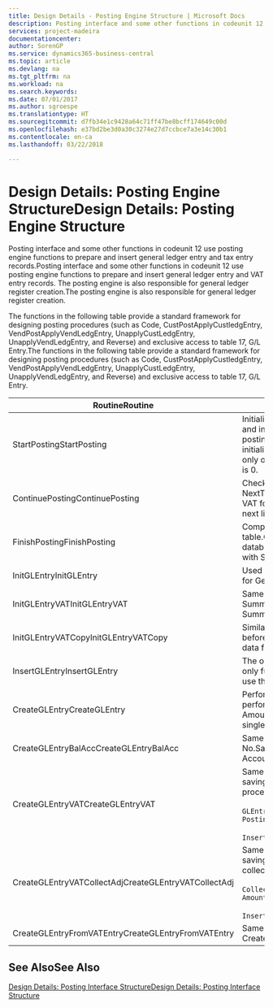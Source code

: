 ```yaml
---
title: Design Details - Posting Engine Structure | Microsoft Docs
description: Posting interface and some other functions in codeunit 12 use posting engine functions to prepare and insert general ledger entry and tax entry records. The posting engine is also responsible for general ledger register creation.
services: project-madeira
documentationcenter: 
author: SorenGP
ms.service: dynamics365-business-central
ms.topic: article
ms.devlang: na
ms.tgt_pltfrm: na
ms.workload: na
ms.search.keywords: 
ms.date: 07/01/2017
ms.author: sgroespe
ms.translationtype: HT
ms.sourcegitcommit: d7fb34e1c9428a64c71ff47be8bcff174649c00d
ms.openlocfilehash: e37bd2be3d0a30c3274e27d7ccbce7a3e14c30b1
ms.contentlocale: en-ca
ms.lasthandoff: 03/22/2018

---
```

# <a name="design-details-posting-engine-structure"></a><span data-ttu-id="0cd25-104">Design Details: Posting Engine Structure</span><span class="sxs-lookup"><span data-stu-id="0cd25-104">Design Details: Posting Engine Structure</span></span>
<span data-ttu-id="0cd25-105">Posting interface and some other functions in codeunit 12 use posting engine functions to prepare and insert general ledger entry and tax entry records.</span><span class="sxs-lookup"><span data-stu-id="0cd25-105">Posting interface and some other functions in codeunit 12 use posting engine functions to prepare and insert general ledger entry and VAT entry records.</span></span> <span data-ttu-id="0cd25-106">The posting engine is also responsible for general ledger register creation.</span><span class="sxs-lookup"><span data-stu-id="0cd25-106">The posting engine is also responsible for general ledger register creation.</span></span>  
  
 <span data-ttu-id="0cd25-107">The functions in the following table provide a standard framework for designing posting procedures (such as Code, CustPostApplyCustledgEntry, VendPostApplyVendLedgEntry, UnapplyCustLedgEntry, UnapplyVendLedgEntry, and Reverse) and exclusive access to table 17, G/L Entry.</span><span class="sxs-lookup"><span data-stu-id="0cd25-107">The functions in the following table provide a standard framework for designing posting procedures (such as Code, CustPostApplyCustledgEntry, VendPostApplyVendLedgEntry, UnapplyCustLedgEntry, UnapplyVendLedgEntry, and Reverse) and exclusive access to table 17, G/L Entry.</span></span>  
  
|<span data-ttu-id="0cd25-108">Routine</span><span class="sxs-lookup"><span data-stu-id="0cd25-108">Routine</span></span>|<span data-ttu-id="0cd25-109">Description</span><span class="sxs-lookup"><span data-stu-id="0cd25-109">Description</span></span>|  
|-------------|---------------------------------------|  
|<span data-ttu-id="0cd25-110">StartPosting</span><span class="sxs-lookup"><span data-stu-id="0cd25-110">StartPosting</span></span>|<span data-ttu-id="0cd25-111">Initializes posting buffer TempGLEntryBuf, locks G/L Entry and Tax Entry tables, and initializes Accounting Period, G/L Register, and Exchange Rate.</span><span class="sxs-lookup"><span data-stu-id="0cd25-111">Initializes posting buffer TempGLEntryBuf, locks G/L Entry and VAT Entry tables, and initializes Accounting Period, G/L Register, and Exchange Rate.</span></span> <span data-ttu-id="0cd25-112">Should be called only once, then NextEntryNo is 0.</span><span class="sxs-lookup"><span data-stu-id="0cd25-112">Should be called only once, then NextEntryNo is 0.</span></span>|  
|<span data-ttu-id="0cd25-113">ContinuePosting</span><span class="sxs-lookup"><span data-stu-id="0cd25-113">ContinuePosting</span></span>|<span data-ttu-id="0cd25-114">Checks and posts unrealized tax for previous transaction increment NextTransactionNo and prepares post of next line.</span><span class="sxs-lookup"><span data-stu-id="0cd25-114">Checks and posts unrealized VAT for previous transaction increment NextTransactionNo and prepares post of next line.</span></span>|  
|<span data-ttu-id="0cd25-115">FinishPosting</span><span class="sxs-lookup"><span data-stu-id="0cd25-115">FinishPosting</span></span>|<span data-ttu-id="0cd25-116">Completes posting by inserting G/L entries from temporary buffer into database table.</span><span class="sxs-lookup"><span data-stu-id="0cd25-116">Completes posting by inserting G/L entries from temporary buffer into database table.</span></span> <span data-ttu-id="0cd25-117">Always used together with StartPosting.</span><span class="sxs-lookup"><span data-stu-id="0cd25-117">Always used together with StartPosting.</span></span> <span data-ttu-id="0cd25-118">Checks for inconsistencies.</span><span class="sxs-lookup"><span data-stu-id="0cd25-118">Checks for inconsistencies.</span></span>|  
|<span data-ttu-id="0cd25-119">InitGLEntry</span><span class="sxs-lookup"><span data-stu-id="0cd25-119">InitGLEntry</span></span>|<span data-ttu-id="0cd25-120">Used to initialize new G/L entry for Gen. Jnl Line.</span><span class="sxs-lookup"><span data-stu-id="0cd25-120">Used to initialize new G/L entry for Gen. Jnl Line.</span></span> <span data-ttu-id="0cd25-121">Returns GLEntry as parameter.</span><span class="sxs-lookup"><span data-stu-id="0cd25-121">Returns GLEntry as parameter.</span></span>|  
|<span data-ttu-id="0cd25-122">InitGLEntryVAT</span><span class="sxs-lookup"><span data-stu-id="0cd25-122">InitGLEntryVAT</span></span>|<span data-ttu-id="0cd25-123">Same as InitGLEntry, but also assigns Bal. Account No. and SummarizeVAT.</span><span class="sxs-lookup"><span data-stu-id="0cd25-123">Same as InitGLEntry, but also assigns Bal. Account No. and SummarizeVAT.</span></span>|  
|<span data-ttu-id="0cd25-124">InitGLEntryVATCopy</span><span class="sxs-lookup"><span data-stu-id="0cd25-124">InitGLEntryVATCopy</span></span>|<span data-ttu-id="0cd25-125">Similar to InitGLEntryTax, but also copies posting groups data from Tax Entry before SummarizeTax.</span><span class="sxs-lookup"><span data-stu-id="0cd25-125">Similar to InitGLEntryVAT, but also copies posting groups data from VAT Entry before SummarizeVAT.</span></span>|  
|<span data-ttu-id="0cd25-126">InsertGLEntry</span><span class="sxs-lookup"><span data-stu-id="0cd25-126">InsertGLEntry</span></span>|<span data-ttu-id="0cd25-127">The only function that inserts G/L entry into global TempGLEntryBuf table.</span><span class="sxs-lookup"><span data-stu-id="0cd25-127">The only function that inserts G/L entry into global TempGLEntryBuf table.</span></span> <span data-ttu-id="0cd25-128">Always use this function for insert.</span><span class="sxs-lookup"><span data-stu-id="0cd25-128">Always use this function for insert.</span></span>|  
|<span data-ttu-id="0cd25-129">CreateGLEntry</span><span class="sxs-lookup"><span data-stu-id="0cd25-129">CreateGLEntry</span></span>|<span data-ttu-id="0cd25-130">Performs an InitGLEntry, assigns Additional Currency Amount, and then performs InsertGLEntry.</span><span class="sxs-lookup"><span data-stu-id="0cd25-130">Performs an InitGLEntry, assigns Additional Currency Amount, and then performs InsertGLEntry.</span></span> <span data-ttu-id="0cd25-131">Replaces several lines of code with a single function call.</span><span class="sxs-lookup"><span data-stu-id="0cd25-131">Replaces several lines of code with a single function call.</span></span>|  
|<span data-ttu-id="0cd25-132">CreateGLEntryBalAcc</span><span class="sxs-lookup"><span data-stu-id="0cd25-132">CreateGLEntryBalAcc</span></span>|<span data-ttu-id="0cd25-133">Same as CreateGLEntry, but also assigns Bal. Account Type and Bal. Account No.</span><span class="sxs-lookup"><span data-stu-id="0cd25-133">Same as CreateGLEntry, but also assigns Bal. Account Type and Bal. Account No.</span></span>|  
|<span data-ttu-id="0cd25-134">CreateGLEntryVAT</span><span class="sxs-lookup"><span data-stu-id="0cd25-134">CreateGLEntryVAT</span></span>|<span data-ttu-id="0cd25-135">Same as CreateGLEntry, but with additional processing for posting groups and saving to temporary Tax buffer:</span><span class="sxs-lookup"><span data-stu-id="0cd25-135">Same as CreateGLEntry, but with additional processing for posting groups and saving to temporary VAT buffer:</span></span><br /><br /> `GLEntry.CopyPostingGroupsFromDtldCVBuf(DtldCVLedgEntryBuf,GenJnlLine."Gen. Posting Type");`<br /><br /> `InsertVATEntriesFromTemp(DtldCVLedgEntryBuf,GLEntry);`|  
|<span data-ttu-id="0cd25-136">CreateGLEntryVATCollectAdj</span><span class="sxs-lookup"><span data-stu-id="0cd25-136">CreateGLEntryVATCollectAdj</span></span>|<span data-ttu-id="0cd25-137">Same as CreateGLEntry, but with additional collection of adjustments and saving to temporary Tax buffer:</span><span class="sxs-lookup"><span data-stu-id="0cd25-137">Same as CreateGLEntry, but with additional collection of adjustments and saving to temporary VAT buffer:</span></span><br /><br /> `CollectAdjustment(AdjAmount,GLEntry.Amount,GLEntry."Additional-Currency Amount",OriginalDateSet);`<br /><br /> `InsertVATEntriesFromTemp(DtldCVLedgEntryBuf,GLEntry);`|  
|<span data-ttu-id="0cd25-138">CreateGLEntryFromVATEntry</span><span class="sxs-lookup"><span data-stu-id="0cd25-138">CreateGLEntryFromVATEntry</span></span>|<span data-ttu-id="0cd25-139">Same as CreateGLEntry, but also copies posting groups from Tax entry.</span><span class="sxs-lookup"><span data-stu-id="0cd25-139">Same as CreateGLEntry, but also copies posting groups from VAT entry.</span></span>|  
  
## <a name="see-also"></a><span data-ttu-id="0cd25-140">See Also</span><span class="sxs-lookup"><span data-stu-id="0cd25-140">See Also</span></span>  
 [<span data-ttu-id="0cd25-141">Design Details: Posting Interface Structure</span><span class="sxs-lookup"><span data-stu-id="0cd25-141">Design Details: Posting Interface Structure</span></span>](design-details-posting-interface-structure.md)
